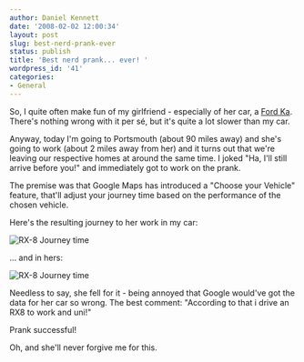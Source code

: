 ```yaml
---
author: Daniel Kennett
date: '2008-02-02 12:00:34'
layout: post
slug: best-nerd-prank-ever
status: publish
title: 'Best nerd prank... ever! '
wordpress_id: '41'
categories:
- General
---
```


So, I quite often make fun of my girlfriend - especially of her car, a <a href="http://www.ford.co.uk/ka">Ford Ka</a>. There's nothing wrong with it per sé, but it's quite a lot slower than my car. 

Anyway, today I'm going to Portsmouth (about 90 miles away) and she's going to work (about 2 miles away from her) and it turns out that we're leaving our respective homes at around the same time. I joked "Ha, I'll still arrive before you!" and immediately got to work on the prank.

<!--more-->

The premise was that Google Maps has introduced a "Choose your Vehicle" feature, that'll adjust your journey time based on the performance of the chosen vehicle. 

Here's the resulting journey to her work in my car:

<img src="http://ikennd.ac/pictures/GooglePrank-RX8.png" alt="RX-8 Journey time" />

... and in hers:

<img src="http://ikennd.ac/pictures/GooglePrank-Ka.png" alt="RX-8 Journey time" />

Needless to say, she fell for it - being annoyed that Google would've got the data for her car so wrong. The best comment: "According to that i drive an RX8 to work and uni!"

Prank successful! 

Oh, and she'll never forgive me for this.